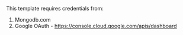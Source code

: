 This template requires credentials from:
1) Mongodb.com
2) Google OAuth - https://console.cloud.google.com/apis/dashboard
